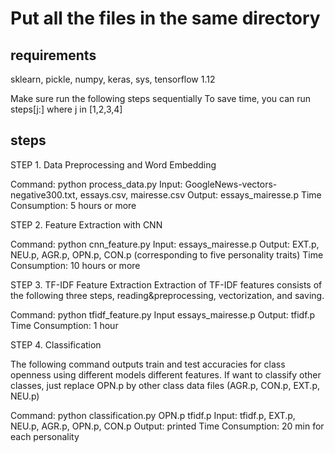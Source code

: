 # Put all the files in the same directory

## requirements
sklearn, pickle, numpy, keras, sys, tensorflow 1.12


Make sure run the following steps sequentially
To save time, you can run steps[j:] where j in [1,2,3,4]

## steps

STEP 1. Data Preprocessing and Word Embedding

Command: python process_data.py
Input: GoogleNews-vectors-negative300.txt, essays.csv, mairesse.csv 
Output: essays_mairesse.p
Time Consumption: 5 hours or more

STEP 2. Feature Extraction with CNN

Command: python cnn_feature.py
Input: essays_mairesse.p
Output: EXT.p, NEU.p, AGR.p, OPN.p, CON.p (corresponding to five personality traits)
Time Consumption: 10 hours or more

STEP 3. TF-IDF Feature Extraction
Extraction of TF-IDF features consists of the following three steps, reading&preprocessing, vectorization, and saving.

Command: python tfidf_feature.py
Input essays_mairesse.p
Output: tfidf.p
Time Consumption: 1 hour


STEP 4. Classification

The following command outputs train and test accuracies for class openness using different models different features. If want to classify other classes, just replace OPN.p by other class data files (AGR.p, CON.p, EXT.p, NEU.p)

Command: python classification.py OPN.p tfidf.p
Input: tfidf.p, EXT.p, NEU.p, AGR.p, OPN.p, CON.p
Output: printed
Time Consumption: 20 min for each personality

